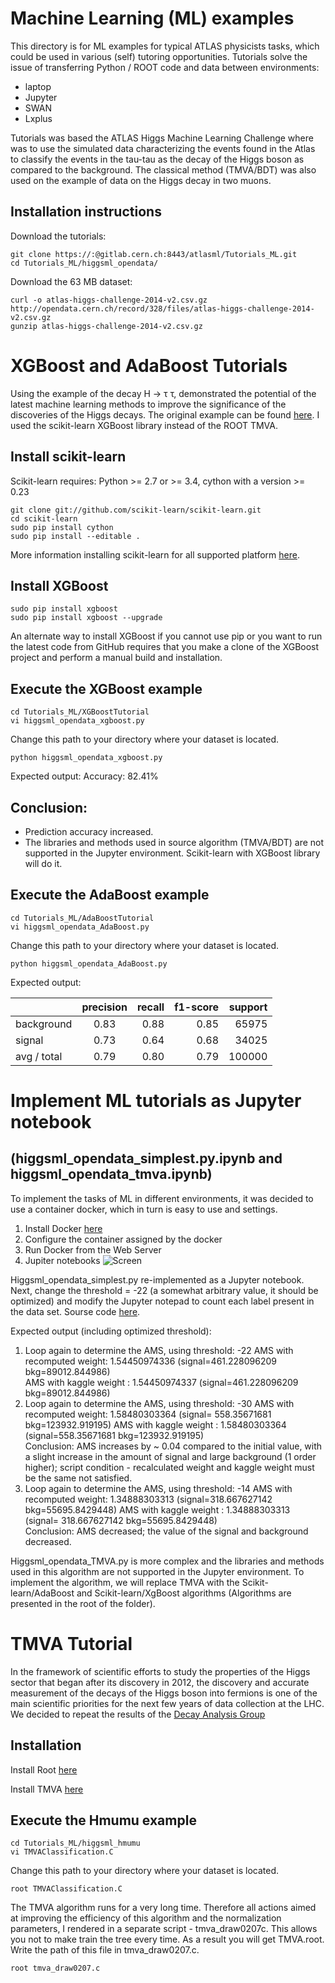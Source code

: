 # Machine Learning (ML) examples
This directory is for ML examples for typical ATLAS physicists tasks, which could be used in various (self) tutoring opportunities.
Tutorials solve the issue of transferring Python / ROOT code and data between environments:
+ laptop
+ Jupyter
+ SWAN
+ Lxplus  

Tutorials was based the ATLAS Higgs Machine Learning Challenge where was to use the simulated data characterizing the events found in the Atlas to classify the events in the tau-tau as the decay of the Higgs boson as compared to the background. The classical method (TMVA/BDT) was also used on the example of data on the Higgs decay in two muons.
## Installation instructions
Download the tutorials:  

    git clone https://:@gitlab.cern.ch:8443/atlasml/Tutorials_ML.git  
    cd Tutorials_ML/higgsml_opendata/  
 
Download the 63 MB dataset: 

    curl -o atlas-higgs-challenge-2014-v2.csv.gz  
    http://opendata.cern.ch/record/328/files/atlas-higgs-challenge-2014-v2.csv.gz  
    gunzip atlas-higgs-challenge-2014-v2.csv.gz 
    
# XGBoost and AdaBoost Tutorials
Using the example of the decay H → τ τ, demonstrated the potential of the latest machine learning methods to improve the significance of the discoveries of the Higgs decays. The original example can be found [here](https://github.com/ATLAS-outreach/HiggsML2014/blob/master/scripts/higgsml_opendata_tmva.py). I used the scikit-learn XGBoost library instead of the ROOT TMVA. 

## Install scikit-learn
Scikit-learn requires:
Python >= 2.7 or >= 3.4, cython with a version >= 0.23

    git clone git://github.com/scikit-learn/scikit-learn.git
    cd scikit-learn
    sudo pip install cython
    sudo pip install --editable .
    
More information installing scikit-learn for all supported platform [here](https://scikit-learn.org/stable/install.html).
## Install XGBoost

    sudo pip install xgboost
    sudo pip install xgboost --upgrade
    
An alternate way to install XGBoost if you cannot use pip or you want to run the latest  code from GitHub requires that you make a clone of the XGBoost project and perform a manual build and installation. 
## Execute the XGBoost example
    cd Tutorials_ML/XGBoostTutorial
    vi higgsml_opendata_xgboost.py
Change this path to your directory where your dataset is located.

    python higgsml_opendata_xgboost.py
Expected output: Accuracy: 82.41%
## Conclusion:
 * Prediction accuracy increased.
 * The libraries and methods used in source algorithm (TMVA/BDT) are not supported in the Jupyter environment. Scikit-learn with XGBoost library will do it. 
## Execute the AdaBoost example
    cd Tutorials_ML/AdaBoostTutorial
    vi higgsml_opendata_AdaBoost.py
Change this path to your directory where your dataset is located.

    python higgsml_opendata_AdaBoost.py
Expected output: 

|               | precision          | recall | f1-score | support |
| ------------- |:------------------:| ------:| --------:| -------:|
| background    |       0.83         |   0.88 |   0.85   | 65975   |
|      signal   |       0.73         |   0.64 |   0.68   | 34025   |
| avg / total   |       0.79         |   0.80 |   0.79   | 100000  |

# Implement ML tutorials as Jupyter notebook 
## (higgsml_opendata_simplest.py.ipynb and higgsml_opendata_tmva.ipynb) 

To implement the tasks of ML in different environments, it was decided to use a container docker, which in turn is easy to use and settings.
 1. Install Docker [here](https://www.docker.com/community-edition) 
 2. Configure the container assigned by the docker
 3. Run Docker from the Web Server 
 4. Jupiter notebooks
 ![Screen](https://gitlab.cern.ch/okuchins/Tutorials_ML/blob/master/HiggsML_opendata_Jupyter/images/Screen.png)

Higgsml_opendata_simplest.py re-implemented as a Jupyter notebook. Next, change the threshold = -22 (a somewhat arbitrary value, it should be optimized) and modify the Jupyter notepad to count each label present in the data set. Sourse code [here](https://github.com/ATLAS-outreach/HiggsML2014/blob/master/scripts/higgsml_opendata_simplest.py). 
 
 Expected output (including optimized threshold): 
 1. Loop again to determine the AMS, using threshold: -22
 AMS with recomputed weight: 1.54450974336 (signal=461.228096209 bkg=89012.844986)  
 AMS with kaggle weight : 1.54450974337 (signal=461.228096209 bkg=89012.844986)
 2. Loop again to determine the AMS, using threshold: -30
 AMS with recomputed weight: 1.58480303364 (signal= 558.35671681 bkg=123932.919195)
 AMS with kaggle weight : 1.58480303364 (signal=558.35671681 bkg=123932.919195)  
 Conclusion: AMS increases by ~ 0.04 compared to the initial value, with a slight increase in the amount of signal and large background (1 order higher); script condition - recalculated weight and kaggle weight must be the same not satisfied.
 3. Loop again to determine the AMS, using threshold: -14
 AMS with recomputed weight: 1.34888303313 (signal=318.667627142 bkg=55695.8429448)
 AMS with kaggle weight : 1.34888303313 (signal= 318.667627142 bkg=55695.8429448)  
 Conclusion: AMS decreased; the value of the signal and background decreased.

Higgsml_opendata_TMVA.py is more complex and the libraries and methods used in this algorithm are not supported in the Jupyter environment. To implement the algorithm, we will replace TMVA with the Scikit-learn/AdaBoost and Scikit-learn/XgBoost algorithms (Algorithms are presented in the root of the folder). 

# TMVA Tutorial 

In the framework of scientific efforts to study the properties of the Higgs sector that began after its discovery in 2012, the discovery and accurate measurement of the decays of the Higgs boson into fermions is one of the main scientific priorities for the next few years of data collection at the LHC.
We decided to repeat the results of the [Decay Analysis Group](https://cds.cern.ch/record/2210393/files/ATL-COM-PHYS-2016-1194.pdf?)

## Installation

Install Root [here](https://root.cern.ch/downloading-root)

Install TMVA [here](http://tmva.sourceforge.net) 

## Execute the Hmumu example

    cd Tutorials_ML/higgsml_hmumu
    vi TMVAClassification.C

Change this path to your directory where your dataset is located.

    root TMVAClassification.C

The TMVA algorithm runs for a very long time. Therefore all actions aimed at improving the efficiency of this algorithm and the normalization parameters, I rendered in a separate script - tmva_draw0207c. This allows you not to make train the tree every time. As a result you will get TMVA.root. Write the path of this file in tmva_draw0207.c. 

    root tmva_draw0207.c







